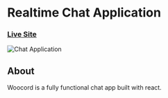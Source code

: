 # Realtime Chat Application

### [Live Site]()

![Chat Application](https://i.ibb.co/vDhx8Md/Whats-App-Image-2021-01-26-at-02-01-43.jpg)

## About

Woocord is a fully functional chat app built with react.
